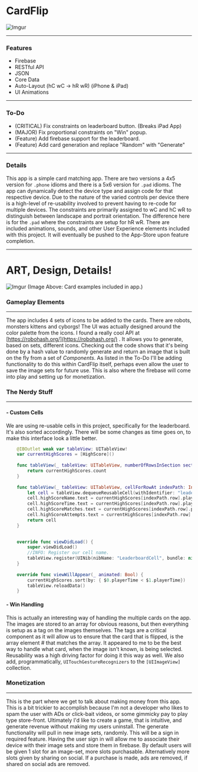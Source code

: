 # CardFlip
![Imgur](https://i.imgur.com/J0qFnJz.png)
____

### Features
- Firebase
- RESTful API
- JSON
- Core Data
- Auto-Layout (hC wC -> hR wR) (iPhone & iPad)
- UI Animations

____

### To-Do
- (CRITICAL) Fix constraints on leaderboard button. (Breaks iPad App)
- (MAJOR) Fix proportional constraints on "Win" popup.
- (Feature) Add firebase support for the leaderboard.
- (Feature) Add card generation and replace "Random" with "Generate"

____

### Details
This app is a simple card matching app. There are two versions a 4x5 version for `.phone` idioms and there is a 5x6 version for `.pad` idioms. The app can dynamically detect the device type and assign code for that respective device. Due to the nature of the varied controls per device there is a high-level of re-usability involved to prevent having to re-code for multiple devices. The constraints are primarily assigned to wC and hC wR to distinguish between landscape and portrait orientation. The difference here is for the `.pad` where the constraints are setup for hR wR. There are included animations, sounds, and other User Experience elements included with this project. It will eventually be pushed to the App-Store upon feature completion.

____

# ART, Design, Details!

![Imgur](https://i.imgur.com/adBMBEN.jpg)
(Image Above: Card examples included in app.)

### Gameplay Elements

____

The app includes 4 sets of icons to be added to the cards. There are robots, monsters kittens and cyborgs! The UI was actually designed around the color palette from the icons. I found a really cool API at [https://robohash.org/](https://robohash.org/) . It allows you to generate, based on sets, different icons. Checking out the code shows that it's being done by a hash value to randomly generate and return an image that is built on the fly from a set of *Components*. As listed in the To-Do I'll be adding functionality to do this within CardFlip itself, perhaps even allow the user to save the image sets for future use.  This is also where the firebase will come into play and setting up for monetization. 

### The Nerdy Stuff

____

#### - Custom Cells

We are using re-usable cells in this project, specifically for the leaderboard. It's also sorted accordingly. There will be some changes as time goes on, to make this interface look a little better. 



```swift
    @IBOutlet weak var tableView: UITableView!
    var currentHighScores = [HighScore]()
    
    func tableView(_ tableView: UITableView, numberOfRowsInSection section: Int) -> Int {
        return currentHighScores.count
    }
    
    func tableView(_ tableView: UITableView, cellForRowAt indexPath: IndexPath) -> UITableViewCell {
        let cell = tableView.dequeueReusableCell(withIdentifier: "leaderboardCell", for: indexPath) as! LeaderboardCell
        cell.highScoreName.text = currentHighScores[indexPath.row].playerName
        cell.highScoreTime.text = currentHighScores[indexPath.row].playerTime
        cell.highScoreMatches.text = currentHighScores[indexPath.row].playerMatches.description
        cell.highScoreAttempts.text = currentHighScores[indexPath.row].playerAttempts.description
        return cell
    }
    

    override func viewDidLoad() {
        super.viewDidLoad()
        //INFO: Register our cell name.
        tableView.register(UINib(nibName: "LeaderboardCell", bundle: nil), forCellReuseIdentifier: "leaderboardCell")
    }
    
    override func viewWillAppear(_ animated: Bool) {
        currentHighScores.sort(by: { $0.playerTime < $1.playerTime})
        tableView.reloadData()
    }
```



#### - Win Handling

This is actually an interesting way of handling the multiple cards on the app. The images are stored to an array for obvious reasons, but then everything is setup as a tag on the images themselves. The tags are a critical component as it will allow us to ensure that the card that is flipped, is the array element # that matches the array. It appeared to me to be the best way to handle what card, when the image isn't known, is being selected. Reusability was a high driving factor for doing it this way as well.  We also add, programmatically, `UITouchGestureRecognizers` to the `[UIImageView]` collection. 

### Monetization 

____

This is the part where we get to talk about making money from this app. This is a bit trickier to accomplish because I'm not a developer who likes to spam the user with ADs or click-bait videos, or some gimmicky pay to play type store-front. Ultimately I'd like to create a game, that is intuitive, and generate revenue without making my users uninstall. The generate functionality will pull in new image sets, randomly. This will be a sign in required feature. Having the user sign in will allow me to associate their device with their image sets and store them in firebase. By default users will be given 1 slot for an image-set, more slots purchasable. Alternatively more slots given by sharing on social. If a purchase is made, ads are removed, if shared on social ads are removed. 



